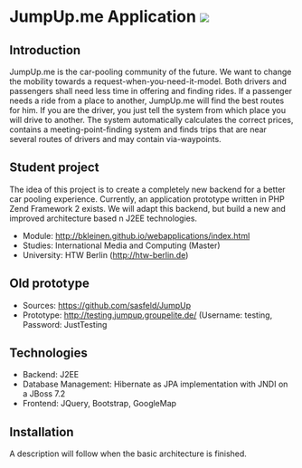 JumpUp.me Application <a href="https://travis-ci.org/sasfeld/JumpUpReloaded" title="Travis CI"><img src="https://travis-ci.org/sasfeld/JumpUpReloaded.svg?branch=master" /></a>
=======================

Introduction
------------

JumpUp.me is the car-pooling community of the future. 
We want to change the mobility towards a request-when-you-need-it-model. Both drivers and passengers shall need less time in offering and finding rides.
If a passenger needs a ride from a place to another, JumpUp.me will find the best routes for him. 
If you are the driver, you just tell the system from which place you will drive to another. The system automatically calculates the correct prices, contains a meeting-point-finding system and finds trips that are near several routes of drivers and may contain via-waypoints.


Student project
------------

The idea of this project is to create a completely new backend for a better car pooling experience. Currently, an application prototype written in PHP Zend Framework 2 exists.
We will adapt this backend, but build a new and improved architecture based n J2EE technologies.

- Module: http://bkleinen.github.io/webapplications/index.html
- Studies: International Media and Computing (Master)
- University: HTW Berlin (http://htw-berlin.de)


Old prototype
------------

- Sources: https://github.com/sasfeld/JumpUp 
- Prototype: http://testing.jumpup.groupelite.de/ (Username: testing, Password: JustTesting


Technologies
------------

- Backend: J2EE
- Database Management: Hibernate as JPA implementation with JNDI on a JBoss 7.2
- Frontend: JQuery, Bootstrap, GoogleMap


Installation
------------

A description will follow when the basic architecture is finished.

